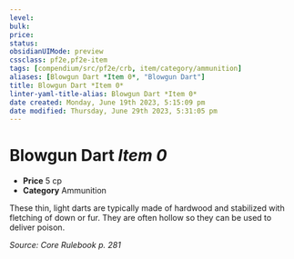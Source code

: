 ```yaml
---
level:
bulk:
price:
status:
obsidianUIMode: preview
cssclass: pf2e,pf2e-item
tags: [compendium/src/pf2e/crb, item/category/ammunition]
aliases: [Blowgun Dart *Item 0*, "Blowgun Dart"]
title: Blowgun Dart *Item 0*
linter-yaml-title-alias: Blowgun Dart *Item 0*
date created: Monday, June 19th 2023, 5:15:09 pm
date modified: Thursday, June 29th 2023, 5:31:05 pm
---
```


# Blowgun Dart *Item 0*

- **Price** 5 cp
- **Category** Ammunition

These thin, light darts are typically made of hardwood and stabilized with fletching of down or fur. They are often hollow so they can be used to deliver poison.

*Source: Core Rulebook p. 281*
